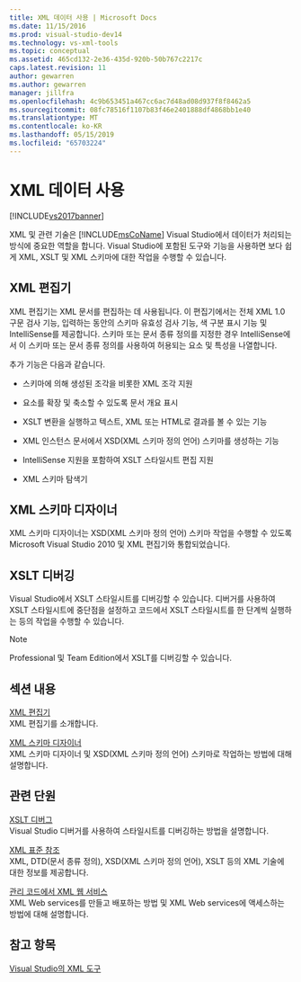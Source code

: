 ```yaml
---
title: XML 데이터 사용 | Microsoft Docs
ms.date: 11/15/2016
ms.prod: visual-studio-dev14
ms.technology: vs-xml-tools
ms.topic: conceptual
ms.assetid: 465cd132-2e36-435d-920b-50b767c2217c
caps.latest.revision: 11
author: gewarren
ms.author: gewarren
manager: jillfra
ms.openlocfilehash: 4c9b653451a467cc6ac7d48ad08d937f8f8462a5
ms.sourcegitcommit: 08fc78516f1107b83f46e2401888df4868bb1e40
ms.translationtype: MT
ms.contentlocale: ko-KR
ms.lasthandoff: 05/15/2019
ms.locfileid: "65703224"
---
```

# <a name="working-with-xml-data"></a>XML 데이터 사용
[!INCLUDE[vs2017banner](../includes/vs2017banner.md)]

XML 및 관련 기술은 [!INCLUDE[msCoName](../includes/msconame-md.md)] Visual Studio에서 데이터가 처리되는 방식에 중요한 역할을 합니다. Visual Studio에 포함된 도구와 기능을 사용하면 보다 쉽게 XML, XSLT 및 XML 스키마에 대한 작업을 수행할 수 있습니다.  
  
## <a name="xml-editor"></a>XML 편집기  
 XML 편집기는 XML 문서를 편집하는 데 사용됩니다. 이 편집기에서는 전체 XML 1.0 구문 검사 기능, 입력하는 동안의 스키마 유효성 검사 기능, 색 구분 표시 기능 및 IntelliSense를 제공합니다. 스키마 또는 문서 종류 정의를 지정한 경우 IntelliSense에서 이 스키마 또는 문서 종류 정의를 사용하여 허용되는 요소 및 특성을 나열합니다.  
  
 추가 기능은 다음과 같습니다.  
  
- 스키마에 의해 생성된 조각을 비롯한 XML 조각 지원  
  
- 요소를 확장 및 축소할 수 있도록 문서 개요 표시  
  
- XSLT 변환을 실행하고 텍스트, XML 또는 HTML로 결과를 볼 수 있는 기능  
  
- XML 인스턴스 문서에서 XSD(XML 스키마 정의 언어) 스키마를 생성하는 기능  
  
- IntelliSense 지원을 포함하여 XSLT 스타일시트 편집 지원  
  
- XML 스키마 탐색기  
  
## <a name="xml-schema-designer"></a>XML 스키마 디자이너  
 XML 스키마 디자이너는 XSD(XML 스키마 정의 언어) 스키마 작업을 수행할 수 있도록 Microsoft Visual Studio 2010 및 XML 편집기와 통합되었습니다.  
  
## <a name="xslt-debugging"></a>XSLT 디버깅  
 Visual Studio에서 XSLT 스타일시트를 디버깅할 수 있습니다. 디버거를 사용하여 XSLT 스타일시트에 중단점을 설정하고 코드에서 XSLT 스타일시트를 한 단계씩 실행하는 등의 작업을 수행할 수 있습니다.  
  
> [!NOTE]
> Professional 및 Team Edition에서 XSLT를 디버깅할 수 있습니다.  
  
## <a name="in-this-section"></a>섹션 내용  
 [XML 편집기](../xml-tools/xml-editor.md)  
 XML 편집기를 소개합니다.  
  
 [XML 스키마 디자이너](../xml-tools/xml-schema-designer.md)  
 XML 스키마 디자이너 및 XSD(XML 스키마 정의 언어) 스키마로 작업하는 방법에 대해 설명합니다.  
  
## <a name="related-sections"></a>관련 단원  
 [XSLT 디버그](../xml-tools/debugging-xslt.md)  
 Visual Studio 디버거를 사용하여 스타일시트를 디버깅하는 방법을 설명합니다.  
  
 [XML 표준 참조](https://msdn.microsoft.com/79c78508-c9d0-423a-a00f-672e855de401)  
 XML, DTD(문서 종류 정의), XSD(XML 스키마 정의 언어), XSLT 등의 XML 기술에 대한 정보를 제공합니다.
  
 [관리 코드에서 XML 웹 서비스](https://msdn.microsoft.com/c9a7dc25-3e68-4723-bfb7-de4320830196)  
 XML Web services를 만들고 배포하는 방법 및 XML Web services에 액세스하는 방법에 대해 설명합니다.  
  
## <a name="see-also"></a>참고 항목  
 [Visual Studio의 XML 도구](../xml-tools/xml-tools-in-visual-studio.md)